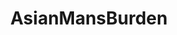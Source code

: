 ---
title: AsianMansBurden
crosslinks:
- hapas
- aznidentity
- AMAAggregator
- AsianMasculinity
- canada
- autotldr
- Fragility
- genderedracism
- toosoon
- LuWatch
- EasternSunRising
- AznLivesMatter
- China
- asianamerican
- BlackPeopleTwitter
- asiantwoX
- Defenders
- news
---